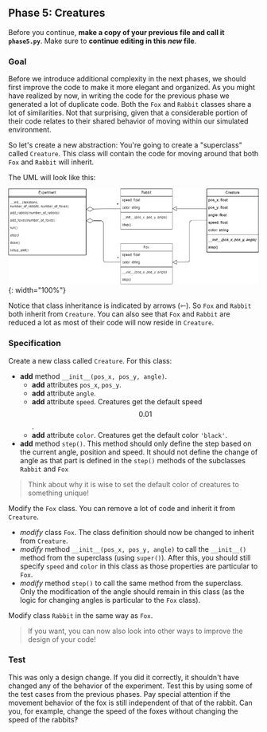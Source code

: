 ## Phase 5: Creatures

Before you continue, **make a copy of your previous file and call it `phase5.py`**. Make sure to **continue editing in this _new_ file**.

### Goal
Before we introduce additional complexity in the next phases, we should first improve the code to make it more elegant and organized. As you might have realized by now, in writing the code for the previous phase we generated a lot of duplicate code. Both the `Fox` and `Rabbit` classes share a lot of similarities. Not that surprising, given that a considerable portion of their code relates to their shared behavior of moving within our simulated environment.

So let's create a new abstraction: You're going to create a "superclass" called `Creature`. This class will contain the code for moving around that both `Fox` and `Rabbit` will inherit.

The UML will look like this:

![](oo-phase5.png){: width="100%"}

Notice that class inheritance is indicated by arrows (⇽). So `Fox` and `Rabbit` both inherit from `Creature`. You can also see that `Fox` and `Rabbit` are reduced a lot as most of their code will now reside in `Creature`.

### Specification

Create a new class called `Creature`. For this class:

* **add** method `__init__(pos_x, pos_y, angle)`.
  * **add** attributes `pos_x`, `pos_y`.
  * **add** attribute `angle`.
  * **add** attribute `speed`. Creatures get the default speed $$0.01$$.
  * **add** attribute `color`. Creatures get the default color `'black'`.
* **add** method `step()`. This method should only define the step based on the current angle, position and speed. It should not define the change of angle as that part is defined in the `step()` methods of the subclasses `Rabbit` and `Fox`

> Think about why it is wise to set the default color of creatures to something unique!

Modify the `Fox` class. You can remove a lot of code and inherit it from `Creature`.

* *modify* class `Fox`. The class definition should now be changed to inherit from `Creature`.
* *modify* method `__init__(pos_x, pos_y, angle)` to call the `__init__()` method from the superclass (using `super()`). After this, you should still specify `speed` and `color` in this class as those properties are particular to `Fox`.
* *modify* method `step()` to call the same method from the superclass. Only the modification of the angle should remain in this class (as the logic for changing angles is particular to the `Fox` class).

Modify class `Rabbit` in the same way as `Fox`.

> If you want, you can now also look into other ways to improve the design of your code!

### Test

This was only a design change. If you did it correctly, it shouldn't have changed any of the behavior of the experiment. Test this by using some of the test cases from the previous phases. Pay special attention if the movement behavior of the fox is still independent of that of the rabbit. Can you, for example, change the speed of the foxes without changing the speed of the rabbits?
